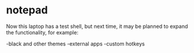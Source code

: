 # notepad
Now this laptop has a test shell, but
next time, it may be planned to expand
the functionality, for example:

-black and other themes
-external apps
-custom hotkeys
